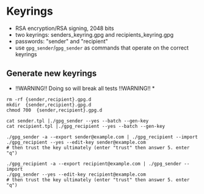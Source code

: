 Keyrings
====================

* RSA encryption/RSA signing, 2048 bits
* two keyrings: senders_keyring.gpg and recipients_keyring.gpg
* passwords: "sender" and "recipient"
* use `gpg_sender`/`gpg_sender` as commands that operate on the correct keyrings



Generate new keyrings
------------------------

* !!WARNING!! Doing so will break all tests !!WARNING!! *

```
rm -rf {sender,recipient}.gpg.d
mkdir  {sender,recipient}.gpg.d
chmod 700  {sender,recipient}.gpg.d

cat sender.tpl |./gpg_sender --yes --batch --gen-key
cat recipient.tpl |./gpg_recipient --yes --batch --gen-key

./gpg_sender -a --export sender@example.com | ./gpg_recipient --import
./gpg_recipient --yes --edit-key sender@example.com
# then trust the key ultimately (enter "trust" then answer 5. enter "q")

./gpg_recipient -a --export recipient@example.com | ./gpg_sender --import
./gpg_sender --yes --edit-key recipient@example.com
# then trust the key ultimately (enter "trust" then answer 5. enter "q")
```

